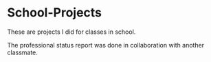 # School-Projects
These are projects I did for classes in school.

The professional status report was done in collaboration with another classmate.


